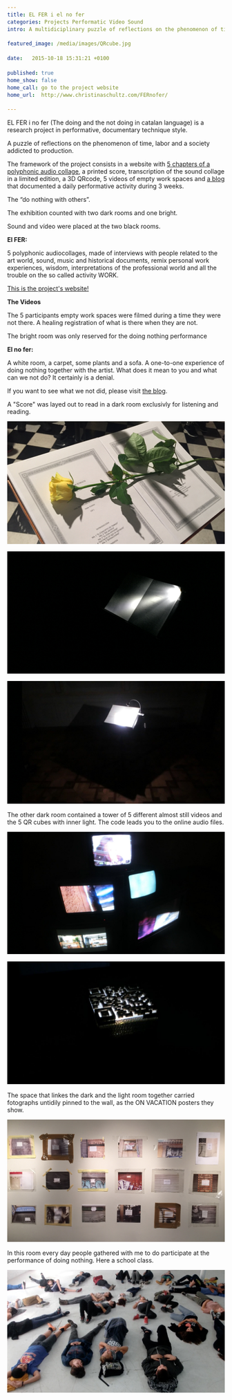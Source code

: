 ```yaml
---
title: EL FER i el no fer
categories: Projects Performatic Video Sound  
intro: A multidiciplinary puzzle of reflections on the phenomenon of time and a labor addicted society. Sponsored by Nau Côclea and La Casa Elizalde, curated by Clara Garí.

featured_image: /media/images/QRcube.jpg

date:   2015-10-18 15:31:21 +0100

published: true
home_show: false
home_call: go to the project website
home_url:  http://www.christinaschultz.com/FERnofer/

---
```


EL FER i no fer (The doing and the not doing in catalan language) is a research project in performative, documentary technique style.

A puzzle of reflections on the phenomenon of time, labor and a society addicted to production.  

The framework of the project consists in a website with [5 chapters of a polyphonic audio collage](http://www.christinaschultz.com/FERnofer/El-Fer-Nr1-ElConceptoDeTrabajo), a printed score, transcription of the sound collage in a limited edition, a 3D QRcode, 5 videos of empty work spaces and [a blog](http://elfernofer.tumblr.com/) that documented a daily performative activity during 3 weeks.   
  
The “do nothing with others”.
 
The exhibition counted with two dark rooms and one bright. 

Sound and vídeo were placed at the two black rooms.

**El FER:** 


5 polyphonic audiocollages, made of interviews with people related to the art world, sound, music and historical documents, remix personal work experiences, wisdom, interpretations of the professional world and all the trouble on the so called activity WORK.

[This is the project's website!](http://www.christinaschultz.com/FERnofer/)  
 

**The Videos**

The 5 participants empty work spaces were filmed during a time they were not there. A healing registration of what is there when they are not.

The bright room was only reserved for the doing nothing performance

**El no fer:** 

A white room, a carpet, some plants and a sofa. A one-to-one experience of doing nothing together with the artist. What does it mean to you and what can we not do?
It certainly is a denial.

If you want to see what we not did, please visit [the blog](http://elfernofer.tumblr.com/).

A "Score" was layed out to read in a dark room exclusivly for listening and reading.

![image](/media/images/Fer2.jpg)  

![image](/media/images/Fer3.jpg)
  
![image](/media/images/Fer5audio.jpg)  

The other dark room contained a tower of 5 different almost still videos and the 5 QR cubes with inner light. The code leads you to the online audio files.

![image](/media/images/Fer4videos.jpg)  
  
![image](/media/images/Fer6cube.jpg) 

The space that linkes the dark and the light room together 
carried fotographs untidily pinned to the wall, as the ON VACATION posters they show.

![image](/media/images/Fer1.jpg) 

In this room every day people gathered with me to do participate at the performance of doing nothing. Here a school class.

![image](/media/images/Fer7joves.jpg)



